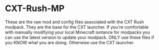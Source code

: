 CXT-Rush-MP
===========

These are the raw mod and config files associated with the CXT Rush modpack. They are the base for the CXT launcher. If you're comfortable with manually modifying your local Minecraft isntance for modpacks you can use the latest version to update your modpack. ONLY use these files if you KNOW what you are doing. Otherwise use the CXT launcher.
